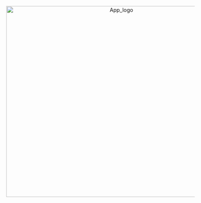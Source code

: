 
<p align="center">
  <img width="600" height="512" alt="App_logo" src="https://user-images.githubusercontent.com/34180230/198815948-bbbbce9e-6aa7-4f01-8b7a-2853fb38bd7b.png">
</p>
